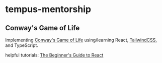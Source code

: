 # tempus-mentorship

## Conway's Game of Life

Implementing [Conway's Game of Life](https://en.wikipedia.org/wiki/Conway%27s_Game_of_Life) using/learning React, [TailwindCSS](https://tailwindcss.com/), and TypeScript.

helpful tutorials: 
[The Beginner's Guide to React](https://egghead.io/courses/the-beginner-s-guide-to-react)
